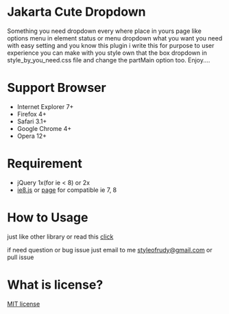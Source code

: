 # Jakarta Cute Dropdown
Something you need dropdown every where place in yours page like options menu in element status or menu dropdown what you want you need with easy setting and you know this plugin i write this for purpose to user experience you can make with you style own that the box dropdown in style_by_you_need.css file and change the partMain option too. Enjoy.... 

# Support Browser
* Internet Explorer 7+
* Firefox 4+
* Safari 3.1+
* Google Chrome 4+
* Opera 12+

# Requirement
* jQuery 1x(for ie < 8) or 2x
* [ie8.js](http://ie7-js.googlecode.com/svn/version/2.1(beta4)/IE8.js) or [page](https://code.google.com/p/ie7-js/) for compatible ie 7, 8

# How to Usage  
just like other library or read this [click](http://jawajava.github.io/Jakarta-Cute-Dropdown/)

if need question or bug issue just email to me styleofrudy@gmail.com or pull issue

# What is license?
[MIT license](https://github.com/JawaJava/Jakarta-Cute-Dropdown/blob/master/LICENSE)

